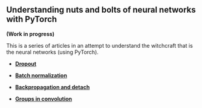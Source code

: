 ## Understanding nuts and bolts of neural networks with PyTorch

__(Work in progress)__

This is a series of articles in an attempt to understand the witchcraft that is the neural networks (using PyTorch).

* [__Dropout__](https://github.com/vinsis/understanding-neuralnetworks-pytorch/blob/master/dropout.md)

* [__Batch normalization__](https://github.com/vinsis/understanding-neuralnetworks-pytorch/blob/master/batchnorm.md)

* [__Backpropagation and detach__](https://github.com/vinsis/understanding-neuralnetworks-pytorch/blob/master/backprop.md)

* [__Groups in convolution__](https://github.com/vinsis/understanding-neuralnetworks-pytorch/blob/master/groups.md)
